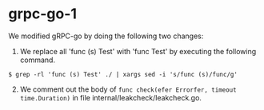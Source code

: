 # grpc-go-1

We modified gRPC-go by doing the following two changes:

1. We replace all 'func (s) Test' with 'func Test' by executing the following command. 

```
$ grep -rl 'func (s) Test' ./ | xargs sed -i 's/func (s)/func/g'
```

2. We comment out the body of ```func check(efer Errorfer, timeout time.Duration)``` in file internal/leakcheck/leakcheck.go.



